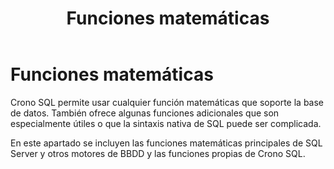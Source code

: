 ﻿---
title: "Funciones matemáticas"
Position: 6
---


# Funciones matemáticas

Crono SQL permite usar cualquier función matemáticas que soporte la base de datos. También ofrece algunas funciones adicionales que son especialmente útiles o que la sintaxis nativa de SQL puede ser complicada.

En este apartado se incluyen las funciones matemáticas principales de SQL Server y otros motores de BBDD y las funciones propias de Crono SQL.

<section-index />
